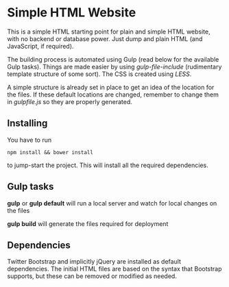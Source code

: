 # Simple HTML Website

This is a simple HTML starting point for plain and simple HTML website, with no backend or database power. Just dump and plain HTML (and JavaScript, if required).

The building process is automated using Gulp (read below for the available Gulp tasks). Things are made easier by using *gulp-file-include* (rudimentary template structure of some sort). The CSS is created using *LESS*. 

A simple structure is already set in place to get an idea of the location for the files. If these default locations are changed, remember to change them in *gulpfile.js* so they are properly generated.

## Installing
You have to run

```
npm install && bower install
```

to jump-start the project. This will install all the required dependencies.

## Gulp tasks

**gulp** or **gulp default** will run a local server and watch for local changes on the files

**gulp build** will generate the files required for deployment

## Dependencies

Twitter Bootstrap and implicitly jQuery are installed as default dependencies. The initial HTML files are based on the syntax that Bootstrap supports, but these can be removed or modified as needed.